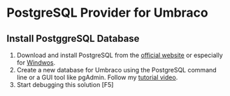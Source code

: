 # PostgreSQL Provider for Umbraco

## Install PostggreSQL Database
1. Download and install PostgreSQL from the [official website](https://www.postgresql.org/download/) or especially for [Windwos](https://www.postgresql.org/download/windows/).
1. Create a new database for Umbraco using the PostgreSQL command line or a GUI tool like pgAdmin. Follow my [tutorial video](https://youtu.be/6ruTSbTdzSk).
1. Start debugging this solution [F5]
